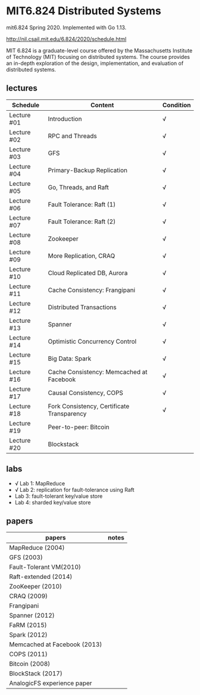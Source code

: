 # MIT6.824 Distributed Systems

mit6.824 Spring 2020. Implemented with Go 1.13.

http://nil.csail.mit.edu/6.824/2020/schedule.html

MIT 6.824 is a graduate-level course offered by the Massachusetts Institute of Technology (MIT) focusing on distributed systems. The course provides an in-depth exploration of the design, implementation, and evaluation of distributed systems.

## lectures

| Schedule    |                    Content                   | Condition |
| ----------- | -------------------------------------------- | --------- |
| Lecture #01 | Introduction                                 |     √     |
| Lecture #02 | RPC and Threads                              |     √     |
| Lecture #03 | GFS                                          |     √     |
| Lecture #04 | Primary-Backup Replication                   |     √     |
| Lecture #05 | Go, Threads, and Raft                        |     √     |
| Lecture #06 | Fault Tolerance: Raft (1)                    |     √     |
| Lecture #07 | Fault Tolerance: Raft (2)                    |     √     |
| Lecture #08 | Zookeeper                                    |     √     |
| Lecture #09 | More Replication, CRAQ                       |     √     |
| Lecture #10 | Cloud Replicated DB, Aurora                  |     √     |
| Lecture #11 | Cache Consistency: Frangipani                |     √     |
| Lecture #12 | Distributed Transactions                     |     √     |
| Lecture #13 | Spanner                                      |     √     |
| Lecture #14 | Optimistic Concurrency Control               |     √     |
| Lecture #15 | Big Data: Spark                              |     √     |
| Lecture #16 | Cache Consistency: Memcached at Facebook     |     √     |
| Lecture #17 | Causal Consistency, COPS                     |     √     |
| Lecture #18 | Fork Consistency, Certificate Transparency   |     √     |
| Lecture #19 | Peer-to-peer: Bitcoin                        |           |
| Lecture #20 | Blockstack                                   |           |

## labs

- √ Lab 1: MapReduce
- √ Lab 2: replication for fault-tolerance using Raft
- Lab 3: fault-tolerant key/value store
- Lab 4: sharded key/value store


## papers

|             papers            |          notes          |
| ----------------------------- | ----------------------- |
|  MapReduce (2004)             |                         |
|  GFS (2003)                   |                         |
|  Fault-Tolerant VM(2010)      |                         |
|  Raft-extended (2014)         |                         |
|  ZooKeeper (2010)             |                         |
|  CRAQ (2009)                  |                         |
|  Frangipani                   |                         |
|  Spanner (2012)               |                         |
|  FaRM (2015)                  |                         |
|  Spark (2012)                 |                         |
|  Memcached at Facebook (2013) |                         |
|  COPS (2011)                  |                         |
|  Bitcoin (2008)               |                         |
|  BlockStack (2017)            |                         |
|  AnalogicFS experience paper  |                         |
